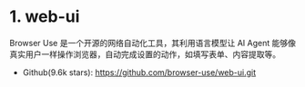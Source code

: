 # 1. web-ui

Browser Use 是一个开源的网络自动化工具，其利用语言模型让 AI Agent 能够像真实用户一样操作浏览器，自动完成设置的动作，如填写表单、内容提取等。

- Github(9.6k stars): https://github.com/browser-use/web-ui.git